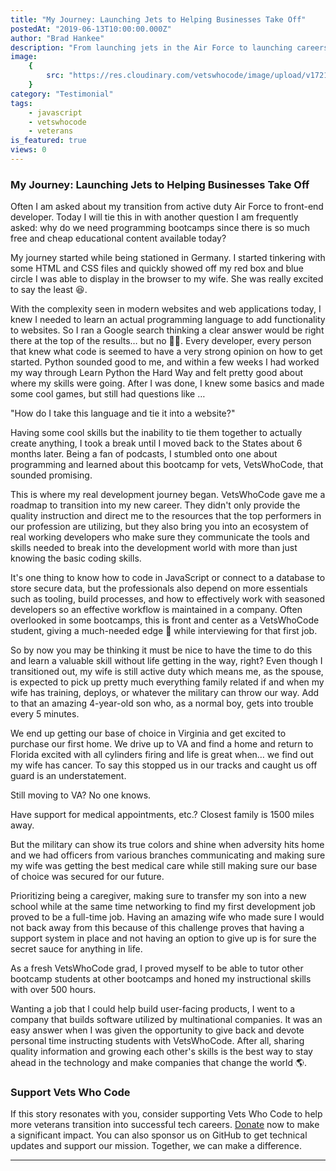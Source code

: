 ```yaml
---
title: "My Journey: Launching Jets to Helping Businesses Take Off"
postedAt: "2019-06-13T10:00:00.000Z"
author: "Brad Hankee"
description: "From launching jets in the Air Force to launching careers in tech, a veteran's journey through Vets Who Code."
image:
    {
        src: "https://res.cloudinary.com/vetswhocode/image/upload/v1721217567/brad-hankee_hpcklm.avif",
    }
category: "Testimonial"
tags:
    - javascript
    - vetswhocode
    - veterans
is_featured: true
views: 0
---
```


### My Journey: Launching Jets to Helping Businesses Take Off

Often I am asked about my transition from active duty Air Force to front-end developer. Today I will tie this in with another question I am frequently asked: why do we need programming bootcamps since there is so much free and cheap educational content available today?

My journey started while being stationed in Germany. I started tinkering with some HTML and CSS files and quickly showed off my red box and blue circle I was able to display in the browser to my wife. She was really excited to say the least 😆.

With the complexity seen in modern websites and web applications today, I knew I needed to learn an actual programming language to add functionality to websites. So I ran a Google search thinking a clear answer would be right there at the top of the results… but no 🤷‍♂. Every developer, every person that knew what code is seemed to have a very strong opinion on how to get started. Python sounded good to me, and within a few weeks I had worked my way through Learn Python the Hard Way and felt pretty good about where my skills were going. After I was done, I knew some basics and made some cool games, but still had questions like …

"How do I take this language and tie it into a website?"

Having some cool skills but the inability to tie them together to actually create anything, I took a break until I moved back to the States about 6 months later. Being a fan of podcasts, I stumbled onto one about programming and learned about this bootcamp for vets, VetsWhoCode, that sounded promising.

This is where my real development journey began. VetsWhoCode gave me a roadmap to transition into my new career. They didn't only provide the quality instruction and direct me to the resources that the top performers in our profession are utilizing, but they also bring you into an ecosystem of real working developers who make sure they communicate the tools and skills needed to break into the development world with more than just knowing the basic coding skills.

It's one thing to know how to code in JavaScript or connect to a database to store secure data, but the professionals also depend on more essentials such as tooling, build processes, and how to effectively work with seasoned developers so an effective workflow is maintained in a company. Often overlooked in some bootcamps, this is front and center as a VetsWhoCode student, giving a much-needed edge 🔪 while interviewing for that first job.

So by now you may be thinking it must be nice to have the time to do this and learn a valuable skill without life getting in the way, right? Even though I transitioned out, my wife is still active duty which means me, as the spouse, is expected to pick up pretty much everything family related if and when my wife has training, deploys, or whatever the military can throw our way. Add to that an amazing 4-year-old son who, as a normal boy, gets into trouble every 5 minutes.

We end up getting our base of choice in Virginia and get excited to purchase our first home. We drive up to VA and find a home and return to Florida excited with all cylinders firing and life is great when… we find out my wife has cancer. To say this stopped us in our tracks and caught us off guard is an understatement.

Still moving to VA? No one knows.

Have support for medical appointments, etc.? Closest family is 1500 miles away.

But the military can show its true colors and shine when adversity hits home and we had officers from various branches communicating and making sure my wife was getting the best medical care while still making sure our base of choice was secured for our future.

Prioritizing being a caregiver, making sure to transfer my son into a new school while at the same time networking to find my first development job proved to be a full-time job. Having an amazing wife who made sure I would not back away from this because of this challenge proves that having a support system in place and not having an option to give up is for sure the secret sauce for anything in life.

As a fresh VetsWhoCode grad, I proved myself to be able to tutor other bootcamp students at other bootcamps and honed my instructional skills with over 500 hours.

Wanting a job that I could help build user-facing products, I went to a company that builds software utilized by multinational companies. It was an easy answer when I was given the opportunity to give back and devote personal time instructing students with VetsWhoCode. After all, sharing quality information and growing each other's skills is the best way to stay ahead in the technology and make companies that change the world 🌎.

### Support Vets Who Code

If this story resonates with you, consider supporting Vets Who Code to help more veterans transition into successful tech careers. [Donate](https://vetswhocode.io/donate) now to make a significant impact. You can also sponsor us on GitHub to get technical updates and support our mission. Together, we can make a difference.

---
